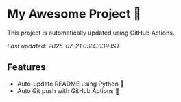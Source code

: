 # My Awesome Project 🚀

This project is automatically updated using GitHub Actions.

_Last updated: 2025-07-21 03:43:39 IST_

## Features
- Auto-update README using Python 🐍
- Auto Git push with GitHub Actions 🤖
